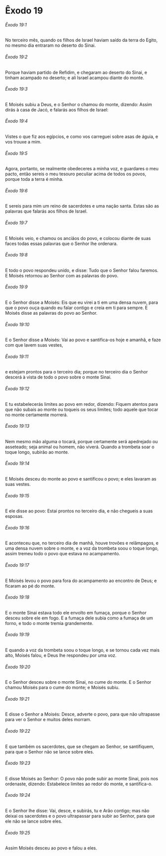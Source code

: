 # Êxodo 19

###### Êxodo 19:1

No terceiro mês, quando os filhos de Israel haviam saído da terra do Egito, no mesmo dia entraram no deserto do Sinai.

###### Êxodo 19:2

Porque haviam partido de Refidim, e chegaram ao deserto do Sinai, e tinham acampado no deserto; e ali Israel acampou diante do monte.

###### Êxodo 19:3

E Moisés subiu a Deus, e o Senhor o chamou do monte, dizendo: Assim dirás à casa de Jacó, e falarás aos filhos de Israel:

###### Êxodo 19:4

Vistes o que fiz aos egípcios, e como vos carreguei sobre asas de águia, e vos trouxe a mim.

###### Êxodo 19:5

Agora, portanto, se realmente obedeceres a minha voz, e guardares o meu pacto, então sereis o meu tesouro peculiar acima de todos os povos, porque toda a terra é minha.

###### Êxodo 19:6

E sereis para mim um reino de sacerdotes e uma nação santa. Estas são as palavras que falarás aos filhos de Israel.

###### Êxodo 19:7

E Moisés veio, e chamou os anciãos do povo, e colocou diante de suas faces todas essas palavras que o Senhor lhe ordenara.

###### Êxodo 19:8

E todo o povo respondeu unido, e disse: Tudo que o Senhor falou faremos. E Moisés retornou ao Senhor com as palavras do povo.

###### Êxodo 19:9

E o Senhor disse a Moisés: Eis que eu virei a ti em uma densa nuvem, para que o povo ouça quando eu falar contigo e creia em ti para sempre. E Moisés disse as palavras do povo ao Senhor.

###### Êxodo 19:10

E o Senhor disse a Moisés: Vai ao povo e santifica-os hoje e amanhã, e faze com que lavem suas vestes,

###### Êxodo 19:11

e estejam prontos para o terceiro dia; porque no terceiro dia o Senhor descerá à vista de todo o povo sobre o monte Sinai.

###### Êxodo 19:12

E tu estabelecerás limites ao povo em redor, dizendo: Fiquem atentos para que não subais ao monte ou toqueis os seus limites; todo aquele que tocar no monte certamente morrerá.

###### Êxodo 19:13

Nem mesmo mão alguma o tocará, porque certamente será apedrejado ou asseteado; seja animal ou homem, não viverá. Quando a trombeta soar o toque longo, subirão ao monte.

###### Êxodo 19:14

E Moisés desceu do monte ao povo e santificou o povo; e eles lavaram as suas vestes.

###### Êxodo 19:15

E ele disse ao povo: Estai prontos no terceiro dia, e não chegueis a suas esposas.

###### Êxodo 19:16

E aconteceu que, no terceiro dia de manhã, houve trovões e relâmpagos, e uma densa nuvem sobre o monte, e a voz da trombeta soou o toque longo, assim tremeu todo o povo que estava no acampamento.

###### Êxodo 19:17

E Moisés levou o povo para fora do acampamento ao encontro de Deus; e ficaram ao pé do monte.

###### Êxodo 19:18

E o monte Sinai estava todo ele envolto em fumaça, porque o Senhor desceu sobre ele em fogo. E a fumaça dele subia como a fumaça de um forno, e todo o monte tremia grandemente.

###### Êxodo 19:19

E quando a voz da trombeta soou o toque longo, e se tornou cada vez mais alto, Moisés falou, e Deus lhe respondeu por uma voz.

###### Êxodo 19:20

E o Senhor desceu sobre o monte Sinai, no cume do monte. E o Senhor chamou Moisés para o cume do monte; e Moisés subiu.

###### Êxodo 19:21

E disse o Senhor a Moisés: Desce, adverte o povo, para que não ultrapasse para ver o Senhor e muitos deles morram.

###### Êxodo 19:22

E que também os sacerdotes, que se chegam ao Senhor, se santifiquem, para que o Senhor não se lance sobre eles.

###### Êxodo 19:23

E disse Moisés ao Senhor: O povo não pode subir ao monte Sinai, pois nos ordenaste, dizendo: Estabelece limites ao redor do monte, e santifica-o.

###### Êxodo 19:24

E o Senhor lhe disse: Vai, desce, e subirás, tu e Arão contigo; mas não deixai os sacerdotes e o povo ultrapassar para subir ao Senhor, para que ele não se lance sobre eles.

###### Êxodo 19:25

Assim Moisés desceu ao povo e falou a eles.

